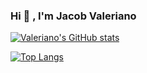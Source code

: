 ### Hi 👋 , I'm Jacob Valeriano

[![Valeriano's GitHub stats](https://github-readme-stats.vercel.app/api?username=Valeriano-WebDev&show_icons=true&theme=radical)](https://github.com/Valeriano-WebDev/github-readme-stats)

[![Top Langs](https://github-readme-stats.vercel.app/api/top-langs/?username=Valeriano-WebDev&layout=compact&show_icons=true&theme=radical)](https://github.com/Valeriano-WebDev/github-readme-stats)
<!--
**Valeriano-WebDev/Valeriano-WebDev** is a ✨ _special_ ✨ repository because its `README.md` (this file) appears on your GitHub profile.
